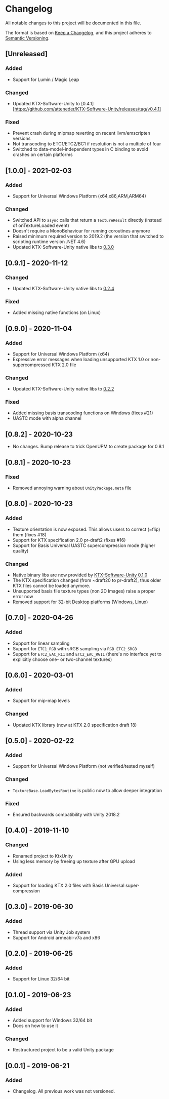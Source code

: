 # Changelog
All notable changes to this project will be documented in this file.

The format is based on [Keep a Changelog](https://keepachangelog.com/en/1.0.0/),
and this project adheres to [Semantic Versioning](https://semver.org/spec/v2.0.0.html).

## [Unreleased]
### Added
- Support for Lumin / Magic Leap
### Changed
- Updated KTX-Software-Unity to [0.4.1][https://github.com/atteneder/KTX-Software-Unity/releases/tag/v0.4.1]
### Fixed
- Prevent crash during mipmap reverting on recent llvm/emscripten versions
- Not transcoding to ETC1/ETC2/BC1 if resolution is not a multiple of four
- Switched to data-model-independent types in C binding to avoid crashes on certain platforms

## [1.0.0] - 2021-02-03
### Added
- Support for Universal Windows Platform (x64,x86,ARM,ARM64)
### Changed
- Switched API to `async` calls that return a `TextureResult` directly (instead of onTextureLoaded event)
- Doesn't require a MonoBehaviour for running coroutines anymore
- Raised minimum required version to 2019.2 (the version that switched to scripting runtime version .NET 4.6)
- Updated KTX-Software-Unity native libs to [0.3.0](https://github.com/atteneder/KTX-Software-Unity/releases/tag/v0.3.0)

## [0.9.1] - 2020-11-12
### Changed
- Updated KTX-Software-Unity native libs to [0.2.4](https://github.com/atteneder/KTX-Software-Unity/releases/tag/v0.2.4)
### Fixed
- Added missing native functions (on Linux)

## [0.9.0] - 2020-11-04
### Added
- Support for Universal Windows Platform (x64)
- Expressive error messages when loading unsupported KTX 1.0 or non-supercompressed KTX 2.0 file
### Changed
- Updated KTX-Software-Unity native libs to [0.2.2](https://github.com/atteneder/KTX-Software-Unity/releases/tag/v0.2.2)
### Fixed
- Added missing basis transcoding functions on Windows (fixes #21)
- UASTC mode with alpha channel

## [0.8.2] - 2020-10-23
- No changes. Bump release to trick OpenUPM to create package for 0.8.1

## [0.8.1] - 2020-10-23
### Fixed
- Removed annoying warning about `UnityPackage.meta` file

## [0.8.0] - 2020-10-23
### Added
- Texture orientation is now exposed. This allows users to correct (=flip) them (fixes #18)
- Support for KTX specification 2.0 pr-draft2 (fixes #16)
- Support for Basis Universal UASTC supercompression mode (higher quality)
### Changed
- Native binary libs are now provided by [KTX-Software-Unity 0.1.0](https://github.com/atteneder/KTX-Software-Unity/releases/tag/v0.1.0)
- The KTX specification changed (from ~draft20 to pr-draft2), thus older KTX files cannot be loaded anymore.
- Unsupported basis file texture types (non 2D Images) raise a proper error now
- Removed support for 32-bit Desktop platforms (Windows, Linux)

## [0.7.0] - 2020-04-26
### Added
- Support for linear sampling
- Support for `ETC1_RGB` with sRGB sampling via `RGB_ETC2_SRGB`
- Support for `ETC2_EAC_R11` and `ETC2_EAC_RG11` (there's no interface yet to explicitly choose one- or two-channel textures)

## [0.6.0] - 2020-03-01
### Added
- Support for mip-map levels
### Changed
- Updated KTX library (now at KTX 2.0 specification draft 18)

## [0.5.0] - 2020-02-22
### Added
- Support for Universal Windows Platform (not verified/tested myself)
### Changed
- `TextureBase.LoadBytesRoutine` is public now to allow deeper integration
### Fixed
- Ensured backwards compatibility with Unity 2018.2

## [0.4.0] - 2019-11-10
### Changed
- Renamed project to KtxUnity
- Using less memory by freeing up texture after GPU upload
### Added
- Support for loading KTX 2.0 files with Basis Universal super-compression

## [0.3.0] - 2019-06-30
### Added
- Thread support via Unity Job system
- Support for Android armeabi-v7a and x86

## [0.2.0] - 2019-06-25
### Added
- Support for Linux 32/64 bit

## [0.1.0] - 2019-06-23
### Added
- Added support for Windows 32/64 bit
- Docs on how to use it

### Changed
- Restructured project to be a valid Unity package

## [0.0.1] - 2019-06-21
### Added
- Changelog. All previous work was not versioned.
